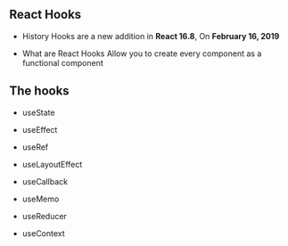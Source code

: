 ## React Hooks

- History
Hooks are a new addition in **React 16.8**, On **February 16, 2019**

- What are React Hooks
Allow you to create every component as a functional component


## The hooks
- useState

- useEffect

- useRef

- useLayoutEffect

- useCallback

- useMemo

- useReducer

- useContext